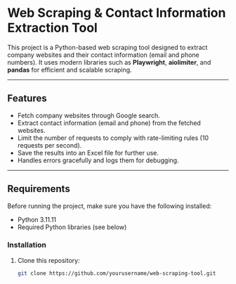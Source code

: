 # Web Scraping & Contact Information Extraction Tool

This project is a Python-based web scraping tool designed to extract company websites and their contact information (email and phone numbers). It uses modern libraries such as **Playwright**, **aiolimiter**, and **pandas** for efficient and scalable scraping.

---

## **Features**

- Fetch company websites through Google search.
- Extract contact information (email and phone) from the fetched websites.
- Limit the number of requests to comply with rate-limiting rules (10 requests per second).
- Save the results into an Excel file for further use.
- Handles errors gracefully and logs them for debugging.

---

## **Requirements**

Before running the project, make sure you have the following installed:

- Python 3.11.11
- Required Python libraries (see below)

### **Installation**

1. Clone this repository:
   ```bash
   git clone https://github.com/yourusername/web-scraping-tool.git
  
